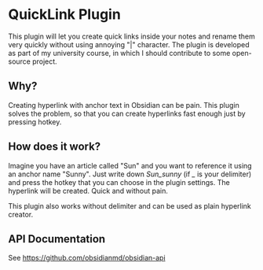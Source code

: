 # QuickLink Plugin

This plugin will let you create quick links inside your notes and rename them very quickly without using annoying "|" character.
The plugin is developed as part of my university course, in which I should contribute to some open-source project.

## Why?
Creating hyperlink with anchor text in Obsidian can be pain. This plugin solves the problem, so that you can create hyperlinks fast enough just by pressing hotkey. 

## How does it work?
Imagine you have an article called "Sun" and you want to reference it using an anchor name "Sunny". Just write down *Sun_sunny* (if *_* is your delimiter) and press the hotkey that you can choose in the plugin settings. The hyperlink will be created. Quick and without pain.

This plugin also works without delimiter and can be used as plain hyperlink creator.

## API Documentation

See https://github.com/obsidianmd/obsidian-api
